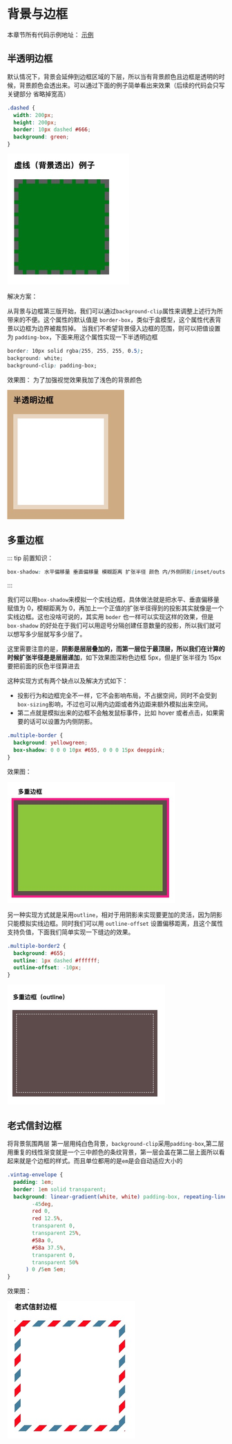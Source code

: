 # 背景与边框

本章节所有代码示例地址： [示例](http://feely.fun/examples/css/borderBackground/index.html)

## 半透明边框

默认情况下，背景会延伸到边框区域的下层，所以当有背景颜色且边框是透明的时候，背景颜色会透出来。可以通过下面的例子简单看出来效果（后续的代码会只写关键部分 省略掉宽高）

```css
.dashed {
  width: 200px;
  height: 200px;
  border: 10px dashed #666;
  background: green;
}
```

![背景延伸图片](./dashed.png)

解决方案：

从背景与边框第三版开始，我们可以通过`background-clip`属性来调整上述行为所带来的不便。这个属性的默认值是 `border-box`，类似于盒模型，这个属性代表背景以边框为边界被裁剪掉。
当我们不希望背景侵入边框的范围，则可以把值设置为 `padding-box`，下面来用这个属性实现一下半透明边框

```css
border: 10px solid rgba(255, 255, 255, 0.5);
background: white;
background-clip: padding-box;
```

效果图： 为了加强视觉效果我加了浅色的背景颜色

![半透明边框](./transparent.png)

## 多重边框

::: tip
前置知识：

```css
box-shadow: 水平偏移量 垂直偏移量 模糊距离 扩张半径 颜色 内/外侧阴影(inset/outset);
```

:::

我们可以用`box-shadow`来模拟一个实线边框，具体做法就是把水平、垂直偏移量赋值为 0，模糊距离为 0，再加上一个正值的扩张半径得到的投影其实就像是一个实线边框。这也没啥可说的，其实用 `boder` 也一样可以实现这样的效果，但是 `box-shadow` 的好处在于我们可以用逗号分隔创建任意数量的投影，所以我们就可以想写多少层就写多少层了。

这里需要注意的是，**阴影是层层叠加的，而第一层位于最顶层，所以我们在计算的时候扩张半径是是层层递加**，如下效果图深粉色边框 5px，但是扩张半径为 15px 要把前面的灰色半径算进去

这种实现方式有两个缺点以及解决方式如下：

- 投影行为和边框完全不一样，它不会影响布局，不占据空间，同时不会受到`box-sizing`影响，不过也可以用内边距或者外边距来额外模拟出来空间。
- 第二点就是模拟出来的边框不会触发鼠标事件，比如 hover 或者点击，如果需要的话可以设置为内侧阴影。

```css
.multiple-border {
  background: yellowgreen;
  box-shadow: 0 0 0 10px #655, 0 0 0 15px deeppink;
}
```

效果图：

![多重边框](./multiple.jpg)

另一种实现方式就是采用`outline`，相对于用阴影来实现要更加的灵活，因为阴影只能模拟实线边框。同时我们可以用 `outline-offset` 设置偏移距离，且这个属性支持负值，下面我们简单实现一下缝边的效果。

```css
.multiple-border2 {
  background: #655;
  outline: 1px dashed #ffffff;
  outline-offset: -10px;
}
```

![多重边框-outline](./multiple-outline.jpg)

## 老式信封边框

将背景氛围两层 第一层用纯白色背景，`background-clip`采用`padding-box`,第二层用重复的线性渐变就是一个三中颜色的条纹背景，第一层会盖在第二层上面所以看起来就是个边框的样式。而且单位都用的是`em`是会自动适应大小的

```css
.vintag-envelope {
  padding: 1em;
  border: 1em solid transparent;
  background: linear-gradient(white, white) padding-box, repeating-linear-gradient(
        -45deg,
        red 0,
        red 12.5%,
        transparent 0,
        transparent 25%,
        #58a 0,
        #58a 37.5%,
        transparent 0,
        transparent 50%
      ) 0 /5em 5em;
}
```

效果图：

![老式信封边框](./vintag.png)
